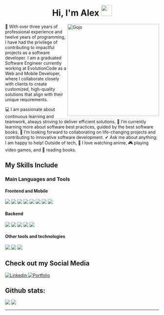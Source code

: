 <h1 align="center"><b>Hi, I'm Alex</b> <img src="https://media.giphy.com/media/hvRJCLFzcasrR4ia7z/giphy.gif" width="35"></h1>
<!--  -->
<img align="right" width=300px alt="Gojo" src="https://media1.giphy.com/media/kSxi9DiWH4Q8q1Kbql/giphy.gif?cid=6c09b9520bx22pkeo61oiizyh2h2z81lr84jb2btk2z6pkua&ep=v1_internal_gif_by_id&rid=giphy.gif&ct=s" />

💼 With over three years of professional experience and twelve years of programming, I have had the privilege of contributing to impactful projects as a software developer. I am a graduated Software Engineer currently working at EvolutionCode as a Web and Mobile Developer, where I collaborate closely with clients to create customized, high-quality solutions that align with their unique requirements.

💻 I am passionate about continuous learning and teamwork, always striving to deliver efficient solutions.
🌱 I’m currently learning more about software best practices, guided by the best software books.
👯 I’m looking forward to collaborating on life-changing projects and contributing to innovative software development.
✔ Ask me about anything; I am happy to help!
Outside of tech, 🍜 I love watching anime, 🎮 playing video games, and 📖 reading books.

## My Skills Include

<h3>Main Languages and Tools</h3>
<h4>Frontend and Mobile</h4>
<span> 
    <img src="https://img.shields.io/badge/React-%2320232a.svg?style=for-the-badge&logo=React&logoColor=%2361DAFB">
   <img src= "https://img.shields.io/badge/typescript-%23007ACC.svg?style=for-the-badge&logo=typescript&logoColor=white">
   <img src="https://img.shields.io/badge/Next.js-%23000000.svg?style=for-the-badge&logo=Next.js&logoColor=white">
   <img src="https://img.shields.io/badge/React_Native-%2320232a.svg?style=for-the-badge&logo=React&logoColor=%2361DAFB">
    <img src="https://img.shields.io/badge/HTML5-E34F26?style=for-the-badge&logo=html5&logoColor=white">
  <img src="https://img.shields.io/badge/CSS3-1572B6?style=for-the-badge&logo=css3&logoColor=white">
  <img src="https://img.shields.io/badge/JavaScript-F7DF1E?style=for-the-badge&logo=javascript&logoColor=black">
    <img src="https://img.shields.io/badge/Tailwind%20CSS-%2338B2AC.svg?style=for-the-badge&logo=tailwind-css&logoColor=white">
</span>

<span>
  <h4>Backend</h4>
   <img src="https://img.shields.io/badge/Node.js-%23339933.svg?style=for-the-badge&logo=Node.js&logoColor=white">
   <img src="https://img.shields.io/badge/Express.js-%23404d59.svg?style=for-the-badge&logo=express&logoColor=white">
  <img src="https://img.shields.io/badge/MongoDB-%2347A248.svg?style=for-the-badge&logo=MongoDB&logoColor=white">
  <img src="https://img.shields.io/badge/Prisma-%2300A3FF.svg?style=for-the-badge&logo=Prisma&logoColor=white">
    <img src="https://img.shields.io/badge/MySQL-00000F?style=for-the-badge&logo=mysql&logoColor=white">
</span>

<span>
  <h4>Other tools and technologies</h4>
    <img src="https://img.shields.io/badge/Git-F05032?style=for-the-badge&logo=git&logoColor=white">
  <img src="https://img.shields.io/badge/jira-%230A0FFF.svg?style=for-the-badge&logo=jira&logoColor=white">
  <img src="https://img.shields.io/badge/Notion-%23000000.svg?style=for-the-badge&logo=notion&logoColor=white">
</span>


## Check out my Social Media

<a href= "https://www.linkedin.com/in/alex--teper/?locale=en_US">
    <img src="https://img.shields.io/badge/LinkedIn-%230A66C2.svg?style=for-the-badge&logo=LinkedIn&logoColor=white" alt="Linkedin">
</a>

<a href="#">
  <img src="https://img.shields.io/badge/Portfolio-%230A0A0A.svg?style=for-the-badge&logo=github&logoColor=white"  alt="Portfolio">
</a>

<h2>Github stats:</h2> 

[![](https://github-readme-stats.vercel.app/api?username=AlexTeper99&show_icons=true&theme=tokyonight&hide_border=true&locale=en)](https://github.com/AlexTeper99)
[![](https://github-readme-streak-stats.herokuapp.com/?user=AlexTeper99&theme=material-palenight)](https://github.com/AlexTeper99)

---

